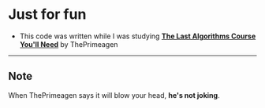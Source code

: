 Just for fun
===============================

- This code was written while I was studying **[The Last Algorithms Course You'll Need](https://frontendmasters.com/courses/algorithms/)** by ThePrimeagen

-------------------------------------------------------------

##  Note
When ThePrimeagen says it will blow your head, **he's not joking**. 
